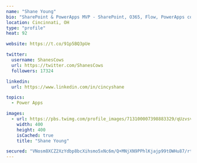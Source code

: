 ```yaml
---
name: "Shane Young"
bio: "SharePoint & PowerApps MVP - SharePoint, O365, Flow, PowerApps consulting? @PowerApps911 | Pure Snark? You found it."
location: Cincinnati, OH
type: "profile"
heat: 92

website: https://t.co/91p5BQ3pUe

twitter:
  username: ShanesCows
  url: https://twitter.com/ShanesCows
  followers: 17324

linkedin:
  url: https://www.linkedin.com/in/cincyshane

topics:
  - Power Apps

images:
  - url: https://pbs.twimg.com/profile_images/713100007398883329/qUzvsvQ3_400x400.jpg
    width: 400
    height: 400
    isCached: true
    title: "Shane Young"

secured: "VNosm8XCZ2XzYdbp8bcXihsmo5xNc6m/Q+MNjXN9PPhlKjajp99tOWHu87/rtdNk8mazreU/MXUslHJBRaEubIpDsuT5ybhkiMEBPDQDEehDtsNqEZztFs6aYvwu5zdcl0o/GG76LzgWPoDZFgd8cBh/CCvTW6zsPi/zmIuTT+2AD83eCPTvrealVS3OS5bmyMw+rUMw0SBzZHYnOwG7+BnnbJZiMhjP1ir8jHH7kyjevm+os3ssQCJfRLB8OTzk3M4RlOsSof4yBuWl5spM9mu9s7SE2DFex9emDzhyIZyR5l0vUYVJTVMMF+Jwt6mZmee6SGQOO06S8+eCtBYraQcbzk4AWlL35iEW99DZq/JDBXyiWP6E6NwjW125XHZqinJQa+wRqZf1ZB5e1Dj2gx/98a8cUnb7m9BoEp+Z17k=;5h+WqS2aPq3MBgALSTNpmA=="
---
```


